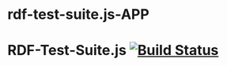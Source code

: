 # rdf-test-suite.js-APP
# RDF-Test-Suite.js  [![Build Status](https://travis-ci.org/rubensworks/rdf-test-suite.js.svg?branch=master)](https://travis-ci.org/rubensworks/rdf-test-suite.js)
